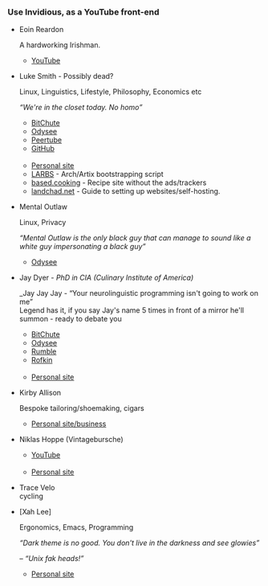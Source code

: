 ### Use Invidious, as a YouTube front-end

- Eoin Reardon

    A hardworking Irishman.

    - [YouTube](https://www.youtube.com/@EoinReardon/videos)

- Luke Smith - Possibly dead?

    Linux, Linguistics, Lifestyle, Philosophy, Economics etc

    _&ldquo;We're in the closet today. No homo&rdquo;_
    

    - [BitChute](https://www.bitchute.com/channel/KxfE8MXNPekx/)
    - [Odysee](https://odysee.com/@Luke:7)
    - [Peertube](https://videos.lukesmith.xyz)
    - [GitHub](https://github.com/Lukesmithxyz)
<br><br>
    - [Personal site](https://lukesmith.xyz) 
    - [LARBS](https://larbs.xyz) - Arch/Artix bootstrapping script
    - [based.cooking](https://based.cooking) - Recipe site without the ads/trackers
    - [landchad.net](https://landchad.net) - Guide to setting up websites/self-hosting.

- Mental Outlaw

    Linux, Privacy

    _&ldquo;Mental Outlaw is the only black guy that can manage to sound like a white guy impersonating a black guy&rdquo;_

    - [Odysee](https://odysee.com/@AlphaNerd:8)

- Jay Dyer - _PhD in CIA (Culinary Institute of America)_

    _Jay Jay Jay - &ldquo;Your neurolinguistic programming isn't going to work on me&rdquo;<br>Legend has it, if you say Jay's name 5 times in front of a mirror he'll summon - ready to debate you

    - [BitChute](https://www.bitchute.com/channel/MjVqw8w3SDIq/)
    - [Odysee](https://odysee.com/@JayDyer:8)
    - [Rumble](https://rumble.com/c/JayDyer)
    - [Rofkin](https://rokfin.com/jaydyer)
<br><br>
    - [Personal site](https://jaysanalysis.com)

- Kirby Allison

    Bespoke tailoring/shoemaking, cigars

    - [Personal site/business](https://kirbyallison.com)

- Niklas Hoppe (Vintagebursche)

    - [YouTube](https://www.youtube.com/c/vintagebursche)
<br><br>
    - [Personal site](https://vintagebursche.de/?lang=en)

- Trace Velo  
cycling
- [Xah Lee]
    
    Ergonomics, Emacs, Programming

    _&ldquo;Dark theme is no good. You don't live in the darkness and see glowies&rdquo;_

    &ndash; _&ldquo;Unix fak heads!&rdquo;_


    - [Personal site](https://xahlee.org/index.html)
